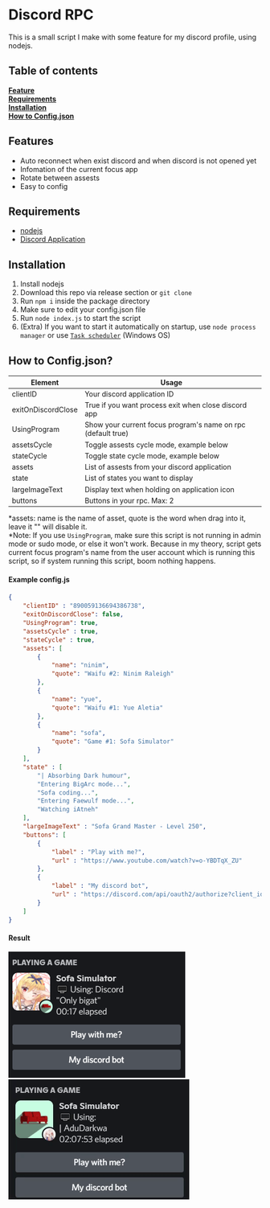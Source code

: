 # Discord RPC
This is a small script I make with some feature for my discord profile, using nodejs.

## Table of contents
**[Feature](#features)**<br>
**[Requirements](#requirements)**<br>
**[Installation](#installation)**<br>
**[How to Config.json](#how-to-configjson)**<br>

## Features
- Auto reconnect when exist discord and when discord is not opened yet
- Infomation of the current focus app
- Rotate between assests
- Easy to config

## Requirements
- [nodejs](https://nodejs.org/en/)
- [Discord Application](https://discord.com/developers/applications)

## Installation
1. Install nodejs
2. Download this repo via release section or `git clone`
3. Run `npm i` inside the package directory
4. Make sure to edit your config.json file
5. Run `node index.js` to start the script
6. (Extra) If you want to start it automatically on startup, use `node process manager` or use [`Task scheduler`](https://bfy.tw/RtOh) (Windows OS)

## How to Config.json?
| Element | Usage |
| ------ | ------ |
| clientID | Your discord application ID |
| exitOnDiscordClose | True if you want process exit when close discord app|
| UsingProgram | Show your current focus program's name on rpc (default true)|
| assetsCycle | Toggle assests cycle mode, example below |
| stateCycle | Toggle state cycle mode, example below |
| assets | List of assests from your discord application |
| state | List of states you want to display|
|largeImageText| Display text when holding on application icon|
|buttons| Buttons in your rpc. Max: 2 |

*assets: name is the name of asset, quote is the word when drag into it, leave it "" will disable it.<br>
*Note: If you use `UsingProgram`, make sure this script is not running in admin mode or sudo mode, or else it won't work. Because in my theory, script gets current focus program's name from the user account which is running this script, so if system running this script, boom nothing happens.

#### Example config.js
```json
{
	"clientID" : "890059136694386738",
	"exitOnDiscordClose": false,
	"UsingProgram": true,
	"assetsCycle" : true,
	"stateCycle" : true,
	"assets": [
		{
			"name": "ninim",
			"quote": "Waifu #2: Ninim Raleigh"
		},
		{
			"name": "yue",
			"quote": "Waifu #1: Yue Aletia"
		},
		{
			"name": "sofa",
			"quote": "Game #1: Sofa Simulator"
		}
	],
	"state" : [
		"| Absorbing Dark humour",
		"Entering BigArc mode...",
		"Sofa coding...",
		"Entering Faewulf mode...",
		"Watching iAtneh"
	],
  	"largeImageText" : "Sofa Grand Master - Level 250",
	"buttons": [
		{
			"label" : "Play with me?",
			"url" : "https://www.youtube.com/watch?v=o-YBDTqX_ZU"
		},
		{
			"label" : "My discord bot", 
			"url" : "https://discord.com/api/oauth2/authorize?client_id=874974280495026186&permissions=534760651328&redirect_uri=http%3A%2F%2Fbigat.duckdns.org%2Fapi%2Fcallback&scope=bot%20applications.commands"
		}
	]
}
```
#### Result 
![Breakdown](https://raw.githubusercontent.com/FaeWulf/my-discord-rpc/master/ss/result1.png)
![Breakdown](https://raw.githubusercontent.com/FaeWulf/my-discord-rpc/master/ss/result.gif)
